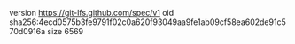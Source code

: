 version https://git-lfs.github.com/spec/v1
oid sha256:4ecd0575b3fe9791f02c0a620f93049aa9fe1ab09cf58ea602de91c570d0916a
size 6569
